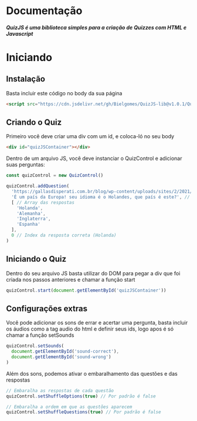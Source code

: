 # Documentação
##### QuizJS é uma biblioteca simples para a criação de Quizzes com HTML e Javascript

# Iniciando

## Instalação
Basta incluir este código no body da sua página

```html
<script src="https://cdn.jsdelivr.net/gh/Bielgomes/QuizJS-lib@v1.0.1/QuizJS-Lib/dist/QuizJS.js"></script>
```

## Criando o Quiz
Primeiro você deve criar uma div com um id, e coloca-ló no seu body
```html
<div id="quizJSContainer"></div>
```
Dentro de um arquivo JS, você deve instanciar o QuizControl e adicionar suas perguntas:
```js
const quizControl = new QuizControl()

quizControl.addQuestion(
  'https://gallasdisperati.com.br/blog/wp-content/uploads/sites/2/2021/12/capital-da-holanda-2.jpg', // Imagem
  'É um país da Europa! seu idioma é o Holandes, que país é este?', // Pergunta
  [ // Array das respostas
    'Holanda',
    'Alemanha',
    'Inglaterra',
    'Espanha'
  ],
  0 // Index da resposta correta (Holanda)
)
```

## Iniciando o Quiz
Dentro do seu arquivo JS basta utilizar do DOM para pegar a div que foi criada nos passos anteriores e chamar a função start
```js
quizControl.start(document.getElementById('quizJSContainer'))
```

## Configurações extras
Você pode adicionar os sons de errar e acertar uma pergunta, basta incluir os áudios como a tag audio do html e definir seus ids, logo apos é só chamar a função setSounds
```js
quizControl.setSounds(
  document.getElementById('sound-correct'),
  document.getElementById('sound-wrong')
)
```

Além dos sons, podemos ativar o embaralhamento das questões e das respostas
```js
// Embaralha as respostas de cada questão
quizControl.setShuffleOptions(true) // Por padrão é false

// Embaralha a ordem em que as questões aparecem
quizControl.setShuffleQuestions(true) // Por padrão é false
```

